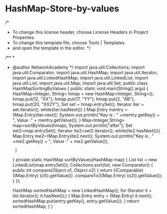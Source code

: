 # HashMap-Store-by-values

/*
 * To change this license header, choose License Headers in Project Properties.
 * To change this template file, choose Tools | Templates
 * and open the template in the editor.
 */

/**
 *
 * @author NetworkAcademy
 */
import java.util.Collections;
import java.util.Comparator;
import java.util.HashMap;
import java.util.Iterator;
import java.util.LinkedHashMap;
import java.util.LinkedList;
import java.util.List;
import java.util.Map;
import java.util.Set;
public class HashMapSortingByValues {
    public static void main(String[] args) {
        HashMap<Integer, String> hmap = new HashMap<Integer, String>();
        hmap.put(12, "XX");
        hmap.put(17, "YY");
        hmap.put(2, "AB");
        hmap.put(20, "XXZY");
        Set set = hmap.entrySet();
        Iterator iter = set.iterator();
        while(iter.hasNext()) {
            Map.Entry mentry = (Map.Entry)iter.next();
            System.out.println("Key is : " +mentry.getKey() + ", Value :" + mentry.getValue());
        }
        Map<Integer,String> map=sortByValues(hmap);
        System.out.println("after");
        Set set2=map.entrySet();
        Iterator ite2=set2.iterator();
        while(ite2.hasNext()){
            Map.Entry me2=(Map.Entry)ite2.next();
             System.out.println("Key is : " +me2.getKey() + ", Value :" + me2.getValue());
            
            
        }
    }
    private static HashMap sortByValues(HashMap map) { 
       List list = new LinkedList(map.entrySet());
       Collections.sort(list, new Comparator() {
            public int compare(Object o1, Object o2) {
               return ((Comparable) ((Map.Entry) (o1)).getValue())
                  .compareTo(((Map.Entry) (o2)).getValue());
            }
       });
    
    HashMap sortedHashMap = new LinkedHashMap();
       for (Iterator it = list.iterator(); it.hasNext();) {
              Map.Entry entry = (Map.Entry) it.next();
              sortedHashMap.put(entry.getKey(), entry.getValue());
       } 
       return sortedHashMap;
  }
}
